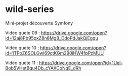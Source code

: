 # wild-series
Mini-projet découverte Symfony

Video quete 09 : https://drive.google.com/open?id=12aj8Pb95pxZ8n8Mg8_DdoPdJakQjEgqu

Video quete 10 : https://drive.google.com/open?id=1TPoZ6SOLGwI69ctKGm290iHW4fpPzMUU

Video quete 11 : https://drive.google.com/open?id=1Uel-Bob5VHetBqu4Db_cYAXCoNqE_dRh
